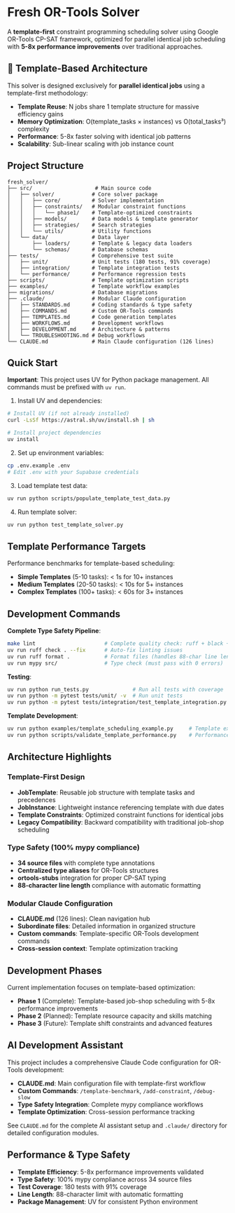 # Fresh OR-Tools Solver

A **template-first** constraint programming scheduling solver using Google OR-Tools CP-SAT framework, optimized for parallel identical job scheduling with **5-8x performance improvements** over traditional approaches.

## 🚀 Template-Based Architecture

This solver is designed exclusively for **parallel identical jobs** using a template-first methodology:

- **Template Reuse**: N jobs share 1 template structure for massive efficiency gains
- **Memory Optimization**: O(template_tasks × instances) vs O(total_tasks³) complexity
- **Performance**: 5-8x faster solving with identical job patterns
- **Scalability**: Sub-linear scaling with job instance count

## Project Structure

```
fresh_solver/
├── src/                    # Main source code
│   ├── solver/            # Core solver package
│   │   ├── core/          # Solver implementation
│   │   ├── constraints/   # Modular constraint functions
│   │   │   └── phase1/    # Template-optimized constraints
│   │   ├── models/        # Data models & template generator
│   │   ├── strategies/    # Search strategies
│   │   └── utils/         # Utility functions
│   └── data/              # Data layer
│       ├── loaders/       # Template & legacy data loaders
│       └── schemas/       # Database schemas
├── tests/                 # Comprehensive test suite
│   ├── unit/              # Unit tests (180 tests, 91% coverage)
│   ├── integration/       # Template integration tests
│   └── performance/       # Performance regression tests
├── scripts/               # Template optimization scripts
├── examples/              # Template workflow examples
├── migrations/            # Database migrations
├── .claude/               # Modular Claude configuration
│   ├── STANDARDS.md       # Coding standards & type safety
│   ├── COMMANDS.md        # Custom OR-Tools commands
│   ├── TEMPLATES.md       # Code generation templates
│   ├── WORKFLOWS.md       # Development workflows
│   ├── DEVELOPMENT.md     # Architecture & patterns
│   └── TROUBLESHOOTING.md # Debug workflows
└── CLAUDE.md              # Main Claude configuration (126 lines)
```

## Quick Start

**Important**: This project uses UV for Python package management. All commands must be prefixed with `uv run`.

1. Install UV and dependencies:

```bash
# Install UV (if not already installed)
curl -LsSf https://astral.sh/uv/install.sh | sh

# Install project dependencies
uv install
```

2. Set up environment variables:

```bash
cp .env.example .env
# Edit .env with your Supabase credentials
```

3. Load template test data:

```bash
uv run python scripts/populate_template_test_data.py
```

4. Run template solver:

```bash
uv run python test_template_solver.py
```

## Template Performance Targets

Performance benchmarks for template-based scheduling:

- **Simple Templates** (5-10 tasks): < 1s for 10+ instances
- **Medium Templates** (20-50 tasks): < 10s for 5+ instances  
- **Complex Templates** (100+ tasks): < 60s for 3+ instances

## Development Commands

**Complete Type Safety Pipeline**:

```bash
make lint                      # Complete quality check: ruff + black + mypy (REQUIRED)
uv run ruff check . --fix      # Auto-fix linting issues
uv run ruff format .           # Format files (handles 88-char line length)
uv run mypy src/               # Type check (must pass with 0 errors)
```

**Testing**:

```bash
uv run python run_tests.py              # Run all tests with coverage
uv run python -m pytest tests/unit/ -v  # Run unit tests
uv run python -m pytest tests/integration/test_template_integration.py -v
```

**Template Development**:

```bash
uv run python examples/template_scheduling_example.py     # Template example
uv run python scripts/validate_template_performance.py    # Performance validation
```

## Architecture Highlights

### Template-First Design

- **JobTemplate**: Reusable job structure with template tasks and precedences
- **JobInstance**: Lightweight instance referencing template with due dates
- **Template Constraints**: Optimized constraint functions for identical jobs
- **Legacy Compatibility**: Backward compatibility with traditional job-shop scheduling

### Type Safety (100% mypy compliance)

- **34 source files** with complete type annotations
- **Centralized type aliases** for OR-Tools structures
- **ortools-stubs** integration for proper CP-SAT typing
- **88-character line length** compliance with automatic formatting

### Modular Claude Configuration

- **CLAUDE.md** (126 lines): Clean navigation hub
- **Subordinate files**: Detailed information in organized structure
- **Custom commands**: Template-specific OR-Tools development commands
- **Cross-session context**: Template optimization tracking

## Development Phases

Current implementation focuses on template-based optimization:

- **Phase 1** (Complete): Template-based job-shop scheduling with 5-8x performance improvements
- **Phase 2** (Planned): Template resource capacity and skills matching
- **Phase 3** (Future): Template shift constraints and advanced features

## AI Development Assistant

This project includes a comprehensive Claude Code configuration for OR-Tools development:

- **CLAUDE.md**: Main configuration file with template-first workflow
- **Custom Commands**: `/template-benchmark`, `/add-constraint`, `/debug-slow`
- **Type Safety Integration**: Complete mypy compliance workflows
- **Template Optimization**: Cross-session performance tracking

See `CLAUDE.md` for the complete AI assistant setup and `.claude/` directory for detailed configuration modules.

## Performance & Type Safety

- **Template Efficiency**: 5-8x performance improvements validated
- **Type Safety**: 100% mypy compliance across 34 source files
- **Test Coverage**: 180 tests with 91% coverage
- **Line Length**: 88-character limit with automatic formatting
- **Package Management**: UV for consistent Python environment
